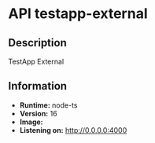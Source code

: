 # API testapp-external

## Description

TestApp External

## Information

- __Runtime:__ node-ts
- __Version:__ 16
- __Image:__ 
- __Listening on:__ http://0.0.0.0:4000
